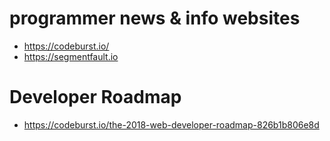 # programmer news & info websites
- https://codeburst.io/
- https://segmentfault.io

# Developer Roadmap
- https://codeburst.io/the-2018-web-developer-roadmap-826b1b806e8d
